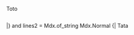 Toto

```ocaml file=tikitaka.ml
```
  |}
  and lines2 = Mdx.of_string Mdx.Normal
  {|
Tata

```ocaml file=tuktuk.ml,skip
```

```cram file=burn.sh
```

```sh dir=ping/
```
